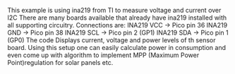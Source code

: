 This example is using ina219 from TI to measure voltage and current over I2C
There are many boards available that already have ina219 installed with all supporting circuitry.
Connections are:
INA219 VCC -> Pico pin 36
INA219 GND -> Pico pin 38
INA219 SCL -> Pico pin 2 (GP1)
INA219 SDA -> Pico pin 1 (GP0)
The code Displays current, voltage and power levels of th sensor board.
Using this setup one can easily calculate power in consumption and even come up with algorithm to implement MPP (Maximum Power Point)regulation for solar panels etc.
